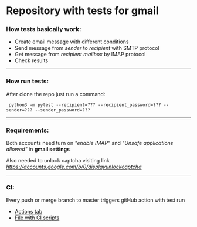 # Repository with tests for gmail

### How tests basically work:
 - Create email message with different conditions
 - Send message from *sender* to *recipient* with SMTP protocol
 - Get message from *recipient mailbox* by IMAP protocol
 - Check results
***

### How run tests:
After clone the repo just run a command:

```` python3 -m pytest --recipient=??? --recipient_password=??? --sender=??? --sender_password=???````
***

### Requirements:
Both accounts need turn on _"enable IMAP"_ and _"Unsafe applications allowed"_ in **gmail settings**

Also needed to unlock captcha visiting link _https://accounts.google.com/b/0/displayunlockcaptcha_
***

### CI:
Every push or merge branch to master triggers gitHub action with test run

- [Actions tab](https://github.com/MaksimTerekhov/gmail_backend_tests/actions)
- [File with CI scripts](https://github.com/MaksimTerekhov/gmail_backend_tests/blob/master/.github/workflows/main.yml)
